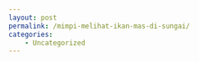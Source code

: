 ```yaml
---
layout: post
permalink: /mimpi-melihat-ikan-mas-di-sungai/
categories:
    - Uncategorized
---
```


